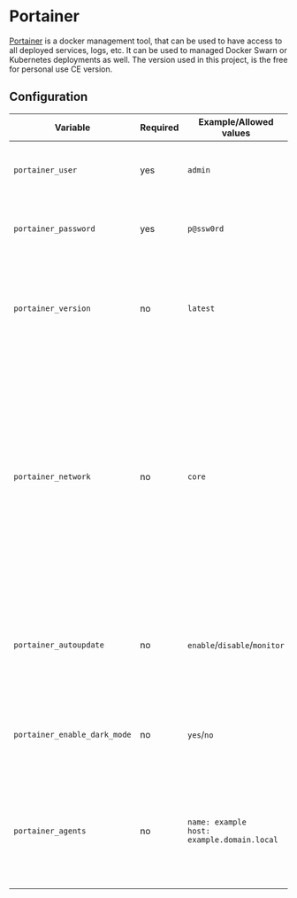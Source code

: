 # Portainer

[Portainer](https://www.portainer.io/?hsLang=en) is a docker management tool, that can be used to have access to all deployed services, logs, etc. It can be used to managed Docker Swarn or Kubernetes deployments as well. The version used in this project, is the free for personal use CE version.

## Configuration

| Variable | Required | Example/Allowed values | Description |
|----------|----------|-----------------------|-------------|
| `portainer_user` | yes | `admin` | The user name of the admin user to configure. |
| `portainer_password` | yes | `p@ssw0rd` | The password to set for the admin user. |
| `portainer_version` | no | `latest` | Version of portainer to install. Available version can be found [here](https://hub.docker.com/r/portainer/portainer-ce/tags). Defaults to `latest` |
| `portainer_network` | no | `core` | The network portainer should connect to. If access through [Traefik](traefik.md) is desired, the network should be the same as Traefik's. This defaults to the first network defined in the [host config](../host_vars.md) |
| `portainer_autoupdate` | no | `enable`/`disable`/`monitor` | Whether to auto update or monitor updates for Portainer, if [watchtower](watchtower.md) is installed. Defaults to `monitor` |
| `portainer_enable_dark_mode` | no | `yes`/`no` | Whether to enable dark mode for the admin user. Defaults to `yes` |
| `portainer_agents` | no | `name: example`<br>`host: example.domain.local` | List of portainer agents to add to the instance of Portainer. Every agent has to have a unique name. |
